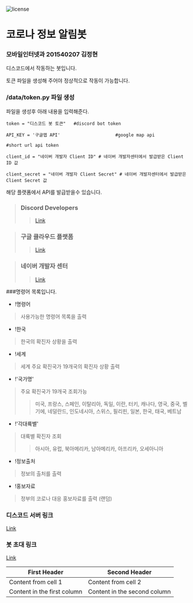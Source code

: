 ![license](https://img.shields.io/badge/license-MIT-red)


코로나 정보 알림봇 
============ 
### 모바일인터넷과 201540207 김정현

디스코드에서 작동하는 봇입니다. 

토큰 파일을 생성해 주어야 정상적으로 작동이 가능합니다.

### /data/token.py 파일 생성 
파일을 생성후 아래 내용을 입력해준다.

`token = "디스코드 봇 토큰"   #discord bot token`

`API_KEY = '구글맵 API'                     #google map api`

`#short url api token`

`client_id = "네이버 개발자 Client ID" # 네이버 개발자센터에서 발급받은 Client ID 값`

`client_secret = "네이버 개발자 Client Secret" # 네이버 개발자센터에서 발급받은 Client Secret 값`

해당 플랫폼에서 API를 발급받을수 있습니다.

>### Discord Developers 
>>[Link](https://discord.com/developers/) 

>### 구글 클라우드 플랫폼 
>>[Link](https://console.cloud.google.com/) 

>### 네이버 개발자 센터
>>[Link](https://developers.naver.com/main/) 


###명령어 목록입니다. 
+ !명령어 
> 사용가능한 명령어 목록을 출력
+ !한국 
> 한국의 확진자 상황을 출력
+ !세계 
> 세계 주요 확진국가 19개국의 확진자 상황 출력
+ !'국가명'
> 주요 확진국가 19개국 조회가능
>> 미국, 프랑스, 스페인, 이탈리아, 독일, 이란, 터키, 캐나다, 영국, 중국, 벨기에, 네덜란드, 인도네시아, 스위스, 필리핀, 일본, 한국, 태국, 베트남
+ !'각대륙별'
> 대륙별 확진자 조회
>> 아시아, 유럽, 북아메리카, 남아메리카, 아프리카, 오세아니아
+ !정보출처 
> 정보의 출처를 출력
+ !홍보자료 
> 정부의 코로나 대응 홍보자료를 출력 (랜덤)


### 디스코드 서버 링크 
[Link](http://py.itstudyit.com) 

### 봇 초대 링크
[Link](https://discordapp.com/api/oauth2/authorize?client_id=689139243788140641&permissions=452672&scope=bot) 

First Header | Second Header 
------------ | ------------- 
Content from cell 1 | Content from cell 2 
Content in the first column | Content in the second column 


  


